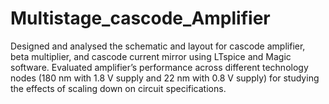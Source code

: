 # Multistage_cascode_Amplifier
Designed and analysed the schematic and layout for cascode amplifier, beta multiplier, and cascode current mirror using
LTspice and Magic software.
Evaluated amplifier’s performance across different technology nodes (180 nm with 1.8 V supply and 22 nm with 0.8 V
supply) for studying the effects of scaling down on circuit specifications.

